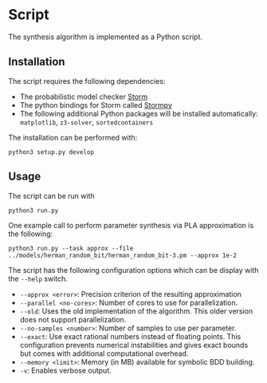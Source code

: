 # Script

The synthesis algorithm is implemented as a Python script.

## Installation
The script requires the following dependencies:
- The probabilistic model checker [Storm](http://www.stormchecker.org/)
- The python bindings for Storm called [Stormpy](https://moves-rwth.github.io/stormpy/)
- The following additional Python packages will be installed automatically: `matplotlib`, `z3-solver`, `sortedcontainers`

The installation can be performed with:
```
python3 setup.py develop
```

## Usage
The script can be run with
```
python3 run.py
```

One example call to perform parameter synthesis via PLA approximation is the following:
```
python3 run.py --task approx --file ../models/herman_random_bit/herman_random_bit-3.pm --approx 1e-2
```

The script has the following configuration options which can be display with the `--help` switch.
- `--approx <error>`: Precision criterion of the resulting approximation
- `--parallel <no-cores>`: Number of cores to use for parallelization.
- `--old`: Uses the old implementation of the algorithm. This older version does not support parallelization.
- `--no-samples <number>`: Number of samples to use per parameter.
- `--exact`: Use exact rational numbers instead of floating points. This configuration prevents numerical instabilities and gives exact bounds but comes with additional computational overhead.
- `--memory <limit>`: Memory (in MB) available for symbolic BDD building.
- `-v`: Enables verbose output.
